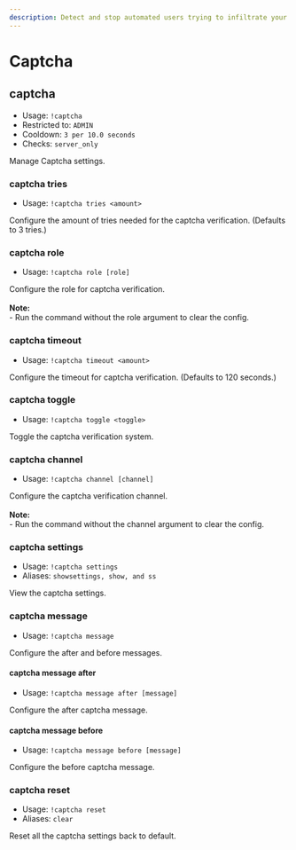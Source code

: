 ```yaml
---
description: Detect and stop automated users trying to infiltrate your community!
---
```


# Captcha

## captcha

* Usage: `!captcha`
* Restricted to: `ADMIN`
* Cooldown: `3 per 10.0 seconds`
* Checks: `server_only`

Manage Captcha settings.

### captcha tries

* Usage: `!captcha tries <amount>`

Configure the amount of tries needed for the captcha verification. (Defaults to 3 tries.)

### captcha role

* Usage: `!captcha role [role]`

Configure the role for captcha verification.\
\
**Note:**\
\- Run the command without the role argument to clear the config.

### captcha timeout

* Usage: `!captcha timeout <amount>`

Configure the timeout for captcha verification. (Defaults to 120 seconds.)

### captcha toggle

* Usage: `!captcha toggle <toggle>`

Toggle the captcha verification system.

### captcha channel

* Usage: `!captcha channel [channel]`

Configure the captcha verification channel.\
\
**Note:**\
\- Run the command without the channel argument to clear the config.

### captcha settings

* Usage: `!captcha settings`
* Aliases: `showsettings, show, and ss`

View the captcha settings.

### captcha message

* Usage: `!captcha message`

Configure the after and before messages.

#### captcha message after

* Usage: `!captcha message after [message]`

Configure the after captcha message.

#### captcha message before

* Usage: `!captcha message before [message]`

Configure the before captcha message.

### captcha reset

* Usage: `!captcha reset`
* Aliases: `clear`

Reset all the captcha settings back to default.
